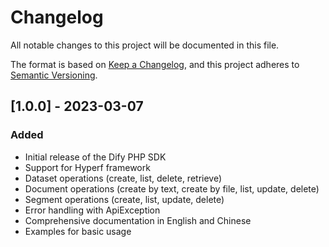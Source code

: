 # Changelog

All notable changes to this project will be documented in this file.

The format is based on [Keep a Changelog](https://keepachangelog.com/en/1.0.0/),
and this project adheres to [Semantic Versioning](https://semver.org/spec/v2.0.0.html).

## [1.0.0] - 2023-03-07

### Added
- Initial release of the Dify PHP SDK
- Support for Hyperf framework
- Dataset operations (create, list, delete, retrieve)
- Document operations (create by text, create by file, list, update, delete)
- Segment operations (create, list, update, delete)
- Error handling with ApiException
- Comprehensive documentation in English and Chinese
- Examples for basic usage 
